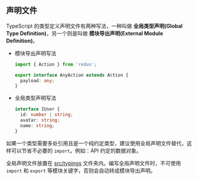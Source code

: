 ## 声明文件

TypeScript 的类型定义声明文件有两种写法，一种叫做 **全局类型声明(Global Type Definition)**，另一个则是叫做 **模块导出声明(External Module Definition)**。

- 模块导出声明写法

  ```ts
  import { Action } from 'redux';

  export interface AnyAction extends Action {
    payload: any;
  }
  ```

- 全局类型声明写法

  ```ts
  interface IUser {
    id: number | string;
    avatar: string;
    name: string;
  }
  ```

如果一个类型需要多处引用且是一个纯约定类型，建议使用全局声明文件替代，这样可以节省不必要的 `import`。例如：API 约定的数据对象。

全局声明文件放置在 [src/typings](getting-started.md#目录结构) 文件夹内。编写全局声明文件时，不可使用 `import` 和 `export` 等模块关键字，否则会自动转成模块导出声明。
